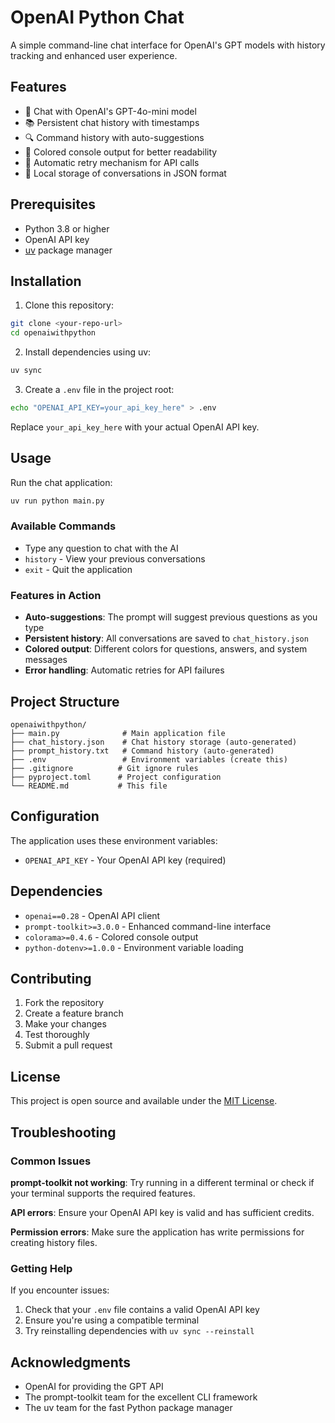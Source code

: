 # OpenAI Python Chat

A simple command-line chat interface for OpenAI's GPT models with history tracking and enhanced user experience.

## Features

- 🤖 Chat with OpenAI's GPT-4o-mini model
- 📚 Persistent chat history with timestamps
- 🔍 Command history with auto-suggestions
- 🎨 Colored console output for better readability
- 🔄 Automatic retry mechanism for API calls
- 💾 Local storage of conversations in JSON format

## Prerequisites

- Python 3.8 or higher
- OpenAI API key
- [uv](https://github.com/astral-sh/uv) package manager

## Installation

1. Clone this repository:
```bash
git clone <your-repo-url>
cd openaiwithpython
```

2. Install dependencies using uv:
```bash
uv sync
```

3. Create a `.env` file in the project root:
```bash
echo "OPENAI_API_KEY=your_api_key_here" > .env
```

Replace `your_api_key_here` with your actual OpenAI API key.

## Usage

Run the chat application:
```bash
uv run python main.py
```

### Available Commands

- Type any question to chat with the AI
- `history` - View your previous conversations
- `exit` - Quit the application

### Features in Action

- **Auto-suggestions**: The prompt will suggest previous questions as you type
- **Persistent history**: All conversations are saved to `chat_history.json`
- **Colored output**: Different colors for questions, answers, and system messages
- **Error handling**: Automatic retries for API failures

## Project Structure

```
openaiwithpython/
├── main.py              # Main application file
├── chat_history.json    # Chat history storage (auto-generated)
├── prompt_history.txt   # Command history (auto-generated)
├── .env                 # Environment variables (create this)
├── .gitignore          # Git ignore rules
├── pyproject.toml      # Project configuration
└── README.md           # This file
```

## Configuration

The application uses these environment variables:

- `OPENAI_API_KEY` - Your OpenAI API key (required)

## Dependencies

- `openai==0.28` - OpenAI API client
- `prompt-toolkit>=3.0.0` - Enhanced command-line interface
- `colorama>=0.4.6` - Colored console output
- `python-dotenv>=1.0.0` - Environment variable loading

## Contributing

1. Fork the repository
2. Create a feature branch
3. Make your changes
4. Test thoroughly
5. Submit a pull request

## License

This project is open source and available under the [MIT License](LICENSE).

## Troubleshooting

### Common Issues

**prompt-toolkit not working**: Try running in a different terminal or check if your terminal supports the required features.

**API errors**: Ensure your OpenAI API key is valid and has sufficient credits.

**Permission errors**: Make sure the application has write permissions for creating history files.

### Getting Help

If you encounter issues:
1. Check that your `.env` file contains a valid OpenAI API key
2. Ensure you're using a compatible terminal
3. Try reinstalling dependencies with `uv sync --reinstall`

## Acknowledgments

- OpenAI for providing the GPT API
- The prompt-toolkit team for the excellent CLI framework
- The uv team for the fast Python package manager